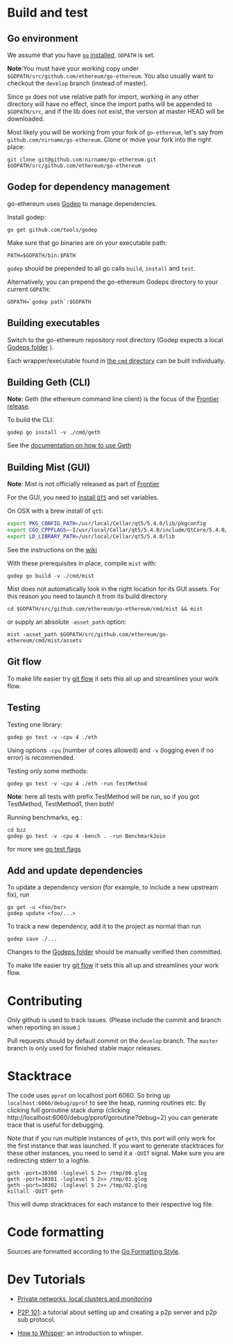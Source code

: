 # Build and test

## Go environment  

We assume that you have [`go` installed](https://github.com/ethereum/go-ethereum/wiki/Installing-Go), `GOPATH` is set.

**Note**:You must have your working copy under `$GOPATH/src/github.com/ethereum/go-ethereum`. You also usually want to checkout the `develop` branch (instead of master).

Since `go` does not use relative path for import, working in any other directory will have no effect, since the import paths will be appended to `$GOPATH/src`, and if the lib does not exist, the version at master HEAD will be downloaded.

Most likely you will be working from your fork of `go-ethereum`, let's say from `github.com/nirname/go-ethereum`. Clone or move your fork into the right place:

```
git clone git@github.com:nirname/go-ethereum.git $GOPATH/src/github.com/ethereum/go-ethereum
```

## Godep for dependency management
go-ethereum uses [Godep](https://github.com/tools/godep) to manage dependencies.

Install godep: 

```
go get github.com/tools/godep
```

Make sure that go binaries are on your executable path:

```
PATH=$GOPATH/bin:$PATH
```

`godep` should be prepended to all go calls `build`, `install` and `test`. 

Alternatively, you can prepend the go-ethereum Godeps directory to your current `GOPATH`:

```
GOPATH=`godep path`:$GOPATH
```

## Building executables

Switch to the go-ethereum repository root directory (Godep expects a local [Godeps folder](https://github.com/ethereum/go-ethereum/tree/develop/Godeps) ).

Each wrapper/executable found in 
[the `cmd` directory](https://github.com/ethereum/go-ethereum/tree/develop/cmd) can be built individually.

## Building Geth (CLI)

**Note**: Geth (the ethereum command line client) is the focus of the [Frontier release](https://github.com/ethereum/go-ethereum/wiki/Frontier).

To build the CLI:

```
godep go install -v ./cmd/geth
```

See the [documentation on how to use Geth](https://github.com/ethereum/go-ethereum/wiki/Geth)

## Building Mist (GUI)

**Note**: Mist is not officially released as part of [Frontier](https://github.com/ethereum/go-ethereum/wiki/Frontier)

For the GUI, you need to [install `QT5`](https://github.com/ethereum/go-ethereum/wiki/Building-Qt) and set variables.

On OSX with a brew install of `qt5`:

``` bash
export PKG_CONFIG_PATH=/usr/local/Cellar/qt5/5.4.0/lib/pkgconfig
export CGO_CPPFLAGS=-I/usr/local/Cellar/qt5/5.4.0/include/QtCore/5.4.0/QtCore
export LD_LIBRARY_PATH=/usr/local/Cellar/qt5/5.4.0/lib
```

See the instructions on the [wiki](https://github.com/ethereum/go-ethereum/wiki/Building-Ethereum%28Go%29)

With these prerequisites in place, compile `mist` with:

```
godep go build -v ./cmd/mist
```

Mist does not automatically look in the right location for its GUI assets. For this reason you need to launch it from its build directory 

    cd $GOPATH/src/github.com/ethereum/go-ethereum/cmd/mist && mist

or supply an absolute `-asset_path` option:

    mist -asset_path $GOPATH/src/github.com/ethereum/go-ethereum/cmd/mist/assets

## Git flow

To make life easier try [git flow](http://nvie.com/posts/a-successful-git-branching-model/) it sets this all up and streamlines your work flow.

## Testing

Testing one library:

```
godep go test -v -cpu 4 ./eth  
```

Using options `-cpu` (number of cores allowed) and `-v` (logging even if no error) is recommended.

Testing only some methods:

```
godep go test -v -cpu 4 ./eth -run TestMethod
```

**Note**: here all tests with prefix TestMethod will be run, so if you got TestMethod, TestMethod1, then both!

Running benchmarks, eg.:

```
cd bzz
godep go test -v -cpu 4 -bench . -run BenchmarkJoin
```

for more see [go test flags](http://golang.org/cmd/go/#hdr-Description_of_testing_flags)

## Add and update dependencies 

To update a dependency version (for example, to include a new upstream fix), run 

```
go get -u <foo/bar>
godep update <foo/...>
```

To track a new dependency, add it to the project as normal than run 

```
godep save ./...
```

Changes to the [Godeps folder](https://github.com/ethereum/go-ethereum/tree/develop/Godeps) should be manually verified then committed.

To make life easier try [git flow](http://nvie.com/posts/a-successful-git-branching-model/) it sets this all up and streamlines your work flow.

# Contributing

Only github is used to track issues. (Please include the commit and branch when reporting an issue.)

Pull requests should by default commit on the `develop` branch.
The `master` branch is only used for finished stable major releases.

# Stacktrace

The code uses `pprof` on localhost port 6060. So bring up `localhost:6060/debug/pprof` to see the heap, running routines etc. By clicking full goroutine stack dump (clicking http://localhost:6060/debug/pprof/goroutine?debug=2) you can generate trace that is useful for debugging.

Note that if you run multiple instances of `geth`, this port will only work for the first instance that was launched. If you want to generate stacktraces for these other instances, you need to send it a `-QUIT` signal. Make sure you are redirecting stderr to a logfile. 

```
geth -port=30300 -loglevel 5 2>> /tmp/00.glog
geth -port=30301 -loglevel 5 2>> /tmp/01.glog
geth -port=30302 -loglevel 5 2>> /tmp/02.glog
killall -QUIT geth 
```

This will dump stracktraces for each instance to their respective log file.

# Code formatting 

Sources are formatted according to the [Go Formatting
Style](http://golang.org/doc/effective_go.html#formatting).

# Dev Tutorials 

* [Private networks, local clusters and monitoring](https://github.com/ethereum/go-ethereum/wiki/Setting-up-private-network-or-local-cluster)

* [P2P 101](https://github.com/ethereum/go-ethereum/wiki/Peer-to-Peer): a tutorial about setting up and creating a p2p server and p2p sub protocol.

* [How to Whisper](https://github.com/ethereum/go-ethereum/wiki/How-to-Whisper): an introduction to whisper.

